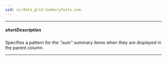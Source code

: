 ```yaml
---
uid: ui/data_grid:SummaryTexts.sum
---
```

---
##### shortDescription
Specifies a pattern for the *"sum"* summary items when they are displayed in the parent column.

---
